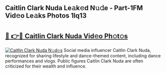 ## Caitlin Clark Nuda Le𝚊k𝚎d N𝚞𝚍e - Part-1FM Vid𝚎o Le𝚊ks Photos 1lq13

# <h2><a href="http://fbe8cl.evod.top/?m=Caitlin+Clark+Nuda">🔗 👉🔴 Caitlin Clark Nuda Vid𝚎o Ph𝚘t𝚘s</a></h2>

[![Caitlin Clark Nuda N𝚞d𝚎s](https://i.imgur.com/8V9OHl7.gif)](http://fbe8cl.evod.top/?m=Caitlin+Clark+Nuda)
Social media influencer Caitlin Clark Nuda, recognized for sharing lifestyle and dance-themed content, including dance performances and vlogs. Public figures Caitlin Clark Nuda are often criticized for their wealth and influence. 
